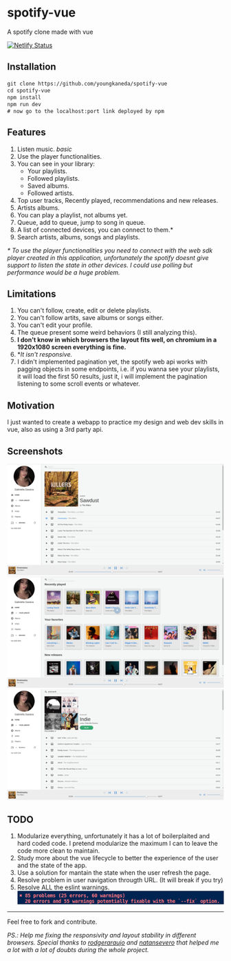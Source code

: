 # spotify-vue
A spotify clone made with vue

[![Netlify Status](https://api.netlify.com/api/v1/badges/924e63e4-fedf-40e7-8aac-e434d5e049b3/deploy-status)](https://app.netlify.com/sites/vuespotify/deploys)

## Installation

```
git clone https://github.com/youngkaneda/spotify-vue
cd spotify-vue
npm install
npm run dev
# now go to the localhost:port link deployed by npm
```

## Features

1. Listen music. *basic*
2. Use the player functionalities.
3. You can see in your library:
    * Your playlists.
    * Followed playlists.
    * Saved albums.
    * Followed artists.
4. Top user tracks, Recently played, recommendations and new releases.
5. Artists albums.
6. You can play a playlist, not albums yet.
7. Queue, add to queue, jump to song in queue.
8. A list of connected devices, you can connect to them.*
9. Search artists, albums, songs and playlists.

*\* To use the player functionalities you need to connect with the web sdk player created in this application, unfortunately the spotify doesnt give support to listen the state in other devices. I could use polling but performance would be a huge problem.*
## Limitations

1. You can't follow, create, edit or delete playlists.
2. You can't follow artits, save albums or songs either.
3. You can't edit your profile.
4. The queue present some weird behaviors (I still analyzing this).
5. **I don't know in which browsers the layout fits well, on chromium in a 1920x1080 screen everything is fine.**
6. **It isn't responsive.*
7. I didn't implemented pagination yet, the spotify web api works with pagging objects in some endpoints, i.e. if you wanna see your playlists, it will load the first 50 results, just it, i will implement the pagination listening to some scroll events or whatever.

## Motivation

I just wanted to create a webapp to practice my design and web dev skills in vue, also as using a 3rd party api.

## Screenshots

![album](./ss/album.png)
![home](./ss/home.png)
![playlist](./ss/playlist.png)

## TODO

1. Modularize everything, unfortunately it has a lot of boilerplaited and hard coded code. I pretend modularize the maximum I can to leave the code more clean to maintain. 
2. Study more about the vue lifecycle to better the experience of the user and the state of the app.
3. Use a solution for mantain the state when the user refresh the page.
4. Resolve problem in user navigation througth URL. (It will break if you try)
5. Resolve ALL the eslint warnings.
![warnings](./ss/warnings.png)
---

Feel free to fork and contribute.

*PS.: Help me fixing the responsivity and layout stability in different browsers. Special thanks to [rodgeraraujo](https://github.com/rodgeraraujo) and [natansevero](https://github.com/natansevero) that helped me a lot with a lot of doubts during the whole project.*
